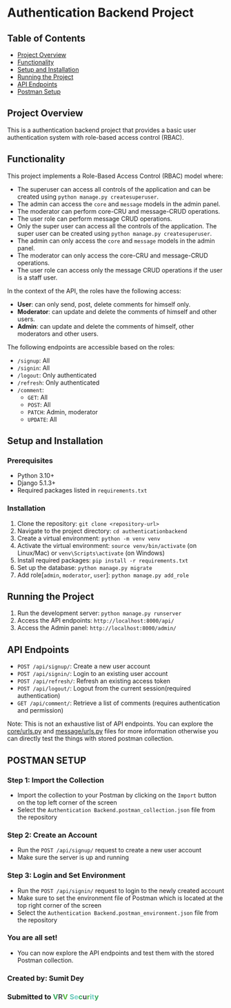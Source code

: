 # Authentication Backend Project

## Table of Contents

- [Project Overview](#project-overview)
- [Functionality](#functionality)
- [Setup and Installation](#setup-and-installation)
- [Running the Project](#running-the-project)
- [API Endpoints](#api-endpoints)
- [Postman Setup](#postman-setup)

## Project Overview

This is a authentication backend project that provides a basic user authentication system with role-based access control (RBAC).

## Functionality

This project implements a Role-Based Access Control (RBAC) model where:

- The superuser can access all controls of the application and can be created using `python manage.py createsuperuser`.
- The admin can access the `core` and `message` models in the admin panel.
- The moderator can perform core-CRU and message-CRUD operations.
- The user role can perform message CRUD operations.
- Only the super user can access all the controls of the application. The super user can be created using `python manage.py createsuperuser`.
- The admin can only access the `core` and `message` models in the admin panel.
- The moderator can only access the core-CRU and message-CRUD operations.
- The user role can access only the message CRUD operations if the user is a staff user.

In the context of the API, the roles have the following access:

- **User**: can only send, post, delete comments for himself only.
- **Moderator**: can update and delete the comments of himself and other users.
- **Admin**: can update and delete the comments of himself, other moderators and other users.

The following endpoints are accessible based on the roles:

- `/signup`: All
- `/signin`: All
- `/logout`: Only authenticated
- `/refresh`: Only authenticated
- `/comment`:
  - `GET`: All
  - `POST`: All
  - `PATCH`: Admin, moderator
  - `UPDATE`: All

## Setup and Installation

### Prerequisites

- Python 3.10+
- Django 5.1.3+
- Required packages listed in `requirements.txt`

### Installation

1. Clone the repository: `git clone <repository-url>`
2. Navigate to the project directory: `cd authenticationbackend`
3. Create a virtual environment: `python -m venv venv`
4. Activate the virtual environment: `source venv/bin/activate` (on Linux/Mac) or `venv\Scripts\activate` (on Windows)
5. Install required packages: `pip install -r requirements.txt`
6. Set up the database: `python manage.py migrate`
7. Add role[`admin`, `moderator`, `user`]: `python manage.py add_role`

## Running the Project

1. Run the development server: `python manage.py runserver`
2. Access the API endpoints: `http://localhost:8000/api/`
3. Access the Admin panel: `http://localhost:8000/admin/`

## API Endpoints

- `POST /api/signup/`: Create a new user account
- `POST /api/signin/`: Login to an existing user account
- `POST /api/refresh/`: Refresh an existing access token
- `POST /api/logout/`: Logout from the current session(required authentication)
- `GET /api/comment/`: Retrieve a list of comments (requires authentication and permission)

Note: This is not an exhaustive list of API endpoints. You can explore the [core/urls.py](cci:7://file:///home/sumit9090/All-Projects/Authentication/core/urls.py:0:0-0:0) and [message/urls.py](cci:7://file:///home/sumit9090/All-Projects/Authentication/message/urls.py:0:0-0:0) files for more information otherwise you can directly test the things with stored postman collection.

## POSTMAN SETUP

### Step 1: Import the Collection

- Import the collection to your Postman by clicking on the `Import` button on the top left corner of the screen
- Select the `Authentication Backend.postman_collection.json` file from the repository

### Step 2: Create an Account

- Run the `POST /api/signup/` request to create a new user account
- Make sure the server is up and running

### Step 3: Login and Set Environment

- Run the `POST /api/signin/` request to login to the newly created account
- Make sure to set the environment file of Postman which is located at the top right corner of the screen
- Select the `Authentication Backend.postman_environment.json` file from the repository

### You are all set!

- You can now explore the API endpoints and test them with the stored Postman collection.

### Created by: Sumit Dey

### Submitted to <span style="color: #34A85A; animation: blink 1s ease-in-out infinite;">V</span><span style="color: #4B5154; animation: blink 1s ease-in-out infinite alternate;">R</span><span style="color: #50B83C; animation: blink 1s ease-in-out infinite;">V</span> <span style="color: #64C7B8; animation: blink 1s ease-in-out infinite alternate;">S</span><span style="color: #73D0C8; animation: blink 1s ease-in-out infinite;">e</span><span style="color: #34A85A; animation: blink 1s ease-in-out infinite alternate;">c</span><span style="color: #4B5154; animation: blink 1s ease-in-out infinite;">u</span><span style="color: #50B83C; animation: blink 1s ease-in-out infinite alternate;">r</span><span style="color: #64C7B8; animation: blink 1s ease-in-out infinite;">i</span><span style="color: #73D0C8; animation: blink 1s ease-in-out infinite alternate;">t</span><span style="color: #34A85A; animation: blink 1s ease-in-out infinite;">y</span>
